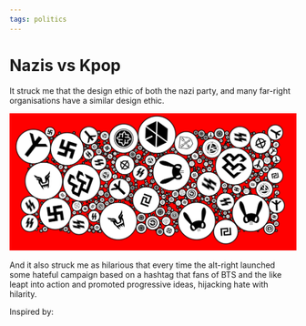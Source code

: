 ```yaml
---
tags: politics
---
```


# Nazis vs Kpop

It struck me that the design ethic of both the nazi party, and many far-right organisations have a similar design ethic. 

![Preview](index.png)

And it also struck me as hilarious that every time the alt-right launched some hateful campaign based on a hashtag that fans of BTS and the like leapt into action and promoted progressive ideas, hijacking hate with hilarity.

Inspired by: 



